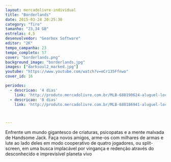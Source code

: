 ```yaml
---
layout: mercadolivre-individual
title: "Borderlands"
date: 2015-03-24 20:25:30
category: "Tiro"
tamanho: "23,34 GB"
estrelas: 4,5
desenvolvedor: "Gearbox Software"
editor: "2K"
tempo_campanha: 23
tempo_completo: 57
cover: "borderlands.png"
background_image: "borderlands.jpg"
images: ["darksoul2_marked.jpg"]
youtube: "https://www.youtube.com/watch?v=eCr135Ffnwo"
cover_id: 16

periodos:
  - descricao: '4 dias'
    link: 'http://produto.mercadolivre.com.br/MLB-680190624-aluguel-locaco-de-jogos-xbox-one-midia-digital-_JM'
  - descricao: '8 dias'
    link: 'http://produto.mercadolivre.com.br/MLB-680186941-aluguel-locaco-de-jogos-xbox-one-midia-digital-_JM'



---
```


Enfrente um mundo gigantesco de criaturas, psicopatas e a mente malvada de Handsome Jack. Faça novos amigos, arme-os com milhares de armas e lute ao lado deles em modo cooperativo de quatro jogadores, ou split-screen, em uma busca implacável por vingança e redenção através do desconhecido e imprevisível planeta vivo
